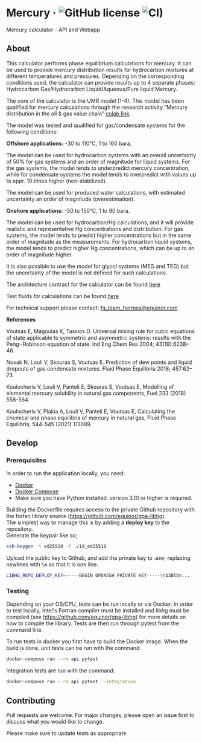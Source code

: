 # Mercury &middot; ![GitHub license](https://img.shields.io/badge/license-MIT-blue.svg) ![CI)](https://github.com/equinor/mercury/actions/workflows/on-push-main-branch.yaml/badge.svg)

Mercury calculator - API and Webapp

## About
This calculator performs phase equilibrium calculations for mercury. It can be used to provide mercury distribution results for hydrocarbon mixtures at different temperatures and pressures. Depending on the corresponding conditions used, the calculator can provide results up to 4 separate phases: Hydrocarbon Gas/Hydrocarbon Liquid/Aqueous/Pure liquid Mercury. 

The core of the calculator is the UMR model (1-4). This model has been qualified for mercury calculations through the research activity “Mercury distribution in the oil & gas value chain” [colab link](https://colab.equinor.com/technologies/75C06E9B-49E4-4746-940E-EE6E33ED7F3E/summary).  

The model was tested and qualified for gas/condensate systems for the following conditions:  

__Offshore applications:__ -30 to 110°C, 1 to 160 bara. 

The model can be used for hydrocarbon systems with an overall uncertainty of 50% for gas systems and an order of magnitude for liquid systems. For the gas systems, the model tends to underpredict mercury concentration, while for condensate systems the model tends to overpredict with values up to appr. 10 times higher (non-stabilized). 

The model can be used for produced water calculations, with estimated uncertainty an order of magnitude (overestimation). 

__Onshore applications:__ -50 to 150°C, 1 to 90 bara.

The model can be used for hydrocarbon/Hg calculations, and it will provide realistic and representative Hg concentrations and distribution. For gas systems, the model tends to predict higher concentrations but in the same order of magnitude as the measurements. For hydrocarbon liquid systems, the model tends to predict higher Hg concentrations, which can be up to an order of magnitude higher. 

It is also possible to use the model for glycol systems (MEG and TEG) but the uncertainty of the model is not defined for such calculations. 
 

The architecture contract for the calculator can be found [here](https://github.com/equinor/architecturecontract/blob/master/contracts/Mercury.md)  

Test fluids for calculations can be found [here](https://github.com/equinor/mercury/blob/main/api/src/tests/test_data/multiflash_data.py)

For technical support please contact: fg_team_hermes@equinor.com    
 

__References__ 

Voutsas E, Magoulas K, Tassios D. Universal mixing rule for cubic equations of state applicable to symmetric and asymmetric systems: results with the Peng−Robinson equation of state. Ind Eng Chem Res 2004; 43(19):6238–46. 

Novak N, Louli V, Skouras S, Voutsas E. Prediction of dew points and liquid dropouts of gas condensate mixtures. Fluid Phase Equilibria 2018; 457:62–73. 

Koulocheris V, Louli V, Panteli E, Skouras S, Voutsas E, Modelling of elemental mercury solubility in natural gas components, Fuel 233 (2018) 558-564. 

Koulocheris V, Plakia A, Louli V, Panteli E, Voutsas E, Calculating the chemical and phase equilibria of mercury in natural gas, Fluid Phase Equilibria, 544-545 (2021) 113089. 


## Develop

### Prerequisites

In order to run the application locally, you need:
- [Docker](https://www.docker.com/)
- [Docker Compose](https://docs.docker.com/compose/)
- Make sure you have Python installed. version 3.10 or higher is required.

Building the Dockerfile requires access to the private Github repository with the fortan library source (https://github.com/equinor/gpa-libhg).  
The simplest way to manage this is by adding a __deploy key__ to the repository.  
Generate the keypair like so;

```bash
ssh-keygen -t ed25519 -f ./id_ed25519
```

Upload the public key to Github, and add the private key to .env, replacing newlines with __`\n`__ so that it is one line.

```bash
LIBHG_REPO_DEPLOY_KEY=-----BEGIN OPENSSH PRIVATE KEY-----\nb3Blbn...
```


### Testing

Depending on your OS/CPU, tests can be run locally or via Docker. In order to test locally, Intel's Fortran compiler 
must be installed and libhg must be compiled (see https://github.com/equinor/gpa-libhg) for more details on how to
compile the library. Tests are then run through pytest from the command line.

To run tests in docker you first have to build the Docker image. When the build is done, unit tests can be run with the 
command:
```bash
docker-compose run --rm api pytest
```
Integration tests are run with the command:
```bash
docker-compose run --rm api pytest --integration
```

<a id="Contributing"></a>
## Contributing

Pull requests are welcome. For major changes, please open an issue first to discuss what you would like to change.

Please make sure to update tests as appropriate.
